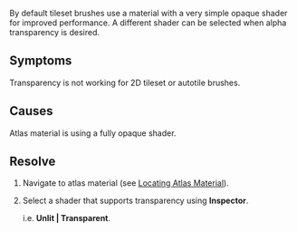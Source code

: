 By default tileset brushes use a material with a very simple opaque shader for improved
performance. A different shader can be selected when alpha transparency is desired.


## Symptoms

Transparency is not working for 2D tileset or autotile brushes.



## Causes

Atlas material is using a fully opaque shader.



## Resolve

1. Navigate to atlas material (see [Locating Atlas Material]).

2. Select a shader that supports transparency using **Inspector**.

   i.e. **Unlit | Transparent**.



[Locating Atlas Material]: ./Locating-Atlas-Material.md
